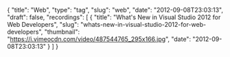 {
  "title": "Web",
  "type": "tag",
  "slug": "web",
  "date": "2012-09-08T23:03:13",
  "draft": false,
  "recordings": [
    {
      "title": "What's New in Visual Studio 2012 for Web Developers",
      "slug": "whats-new-in-visual-studio-2012-for-web-developers",
      "thumbnail": "https://i.vimeocdn.com/video/487544765_295x166.jpg",
      "date": "2012-09-08T23:03:13"
    }
  ]
}